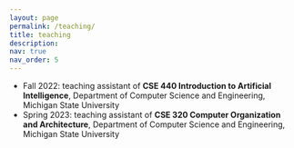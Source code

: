 ```yaml
---
layout: page
permalink: /teaching/
title: teaching
description: 
nav: true
nav_order: 5
---
```


<!-- For now, this page is assumed to be a static description of your courses. You can convert it to a collection similar to `_projects/` so that you can have a dedicated page for each course.

Organize your courses by years, topics, or universities, however you like! -->

- Fall 2022: teaching assistant of **CSE 440 Introduction to Artificial Intelligence**, Department of Computer Science and Engineering, Michigan State University
- Spring 2023: teaching assistant of **CSE 320 Computer Organization and Architecture**,  Department of Computer Science and Engineering, Michigan State University